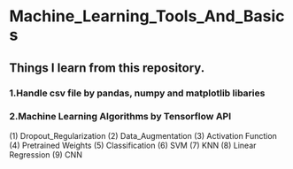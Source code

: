 # Machine_Learning_Tools_And_Basics
## Things I learn from this repository.
### 1.Handle csv file by pandas, numpy and matplotlib libaries
### 2.Machine Learning Algorithms by Tensorflow API
(1) Dropout_Regularization
(2) Data_Augmentation
(3) Activation Function
(4) Pretrained Weights
(5) Classification 
(6) SVM
(7) KNN
(8) Linear Regression 
(9) CNN

